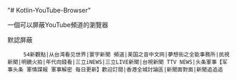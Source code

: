 "# Kotlin-YouTube-Browser" 

一個可以屏蔽YouTube頻道的瀏覽器

默認屏蔽

		 54新觀點|从台湾看见世界|寰宇新聞 頻道|美国之音中文网|夢想街之全能事務所|民視新聞|明鏡火拍|年代向錢看|三立iNEWS|三立LIVE新聞|台視新聞 TTV NEWS|头条軍事【军事头条 軍情諜報 軍事解密 每日更新】歡迎訂閱|香港全城討論區|新聞面對面|新聞追追追

